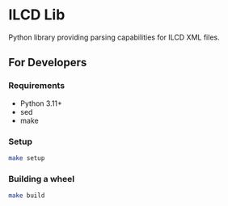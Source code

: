 # ILCD Lib

Python library providing parsing capabilities for ILCD XML files.

## For Developers

### Requirements

* Python 3.11+
* sed
* make

### Setup

```bash
make setup
```

### Building a wheel

```bash
make build
```
